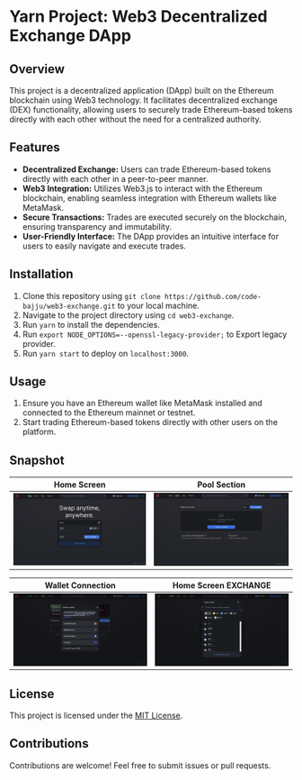 # Yarn Project: Web3 Decentralized Exchange DApp

## Overview
This project is a decentralized application (DApp) built on the Ethereum blockchain using Web3 technology. It facilitates decentralized exchange (DEX) functionality, allowing users to securely trade Ethereum-based tokens directly with each other without the need for a centralized authority.

## Features
- **Decentralized Exchange:** Users can trade Ethereum-based tokens directly with each other in a peer-to-peer manner.
- **Web3 Integration:** Utilizes Web3.js to interact with the Ethereum blockchain, enabling seamless integration with Ethereum wallets like MetaMask.
- **Secure Transactions:** Trades are executed securely on the blockchain, ensuring transparency and immutability.
- **User-Friendly Interface:** The DApp provides an intuitive interface for users to easily navigate and execute trades.

## Installation
1. Clone this repository using `git clone https://github.com/code-bajju/web3-exchange.git` to your local machine.
2. Navigate to the project directory using `cd web3-exchange`.
3. Run `yarn` to install the dependencies.
4. Run `export NODE_OPTIONS=--openssl-legacy-provider;` to Export legacy provider.
5. Run `yarn start` to deploy on `localhost:3000`.

## Usage
1. Ensure you have an Ethereum wallet like MetaMask installed and connected to the Ethereum mainnet or testnet.
2. Start trading Ethereum-based tokens directly with other users on the platform.

## Snapshot

| Home Screen                                      | Pool Section                                      |
|----------------------------------------------|----------------------------------------------|
| ![Image 1 Description](https://github.com/code-bajju/Web3-Exchange/blob/main/public/images/1.png?raw=true)           | ![Image 2 Description](https://github.com/code-bajju/Web3-Exchange/blob/main/public/images/2.png?raw=true)           |

| Wallet Connection                                      | Home Screen EXCHANGE                                      |
|----------------------------------------------|----------------------------------------------|
| ![Image 3 Description](https://github.com/code-bajju/Web3-Exchange/blob/main/public/images/3.png?raw=true)           | ![Image 4 Description](https://github.com/code-bajju/Web3-Exchange/blob/main/public/images/4.png?raw=true)           |


## License
This project is licensed under the [MIT License](LICENSE).

## Contributions
Contributions are welcome! Feel free to submit issues or pull requests.
